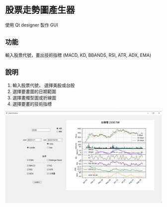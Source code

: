 # 股票走勢圖產生器

使用 Qt designer 製作 GUI

## 功能
輸入股票代號，畫出技術指標 (MACD, KD, BBANDS, RSI, ATR, ADX, EMA)

## 說明

1. 輸入股票代號， 選擇美股或台股
2. 選擇要畫圖的日期範圍
3. 選擇畫燭型圖或折線圖
4. 選擇要畫的技術指標

![image](https://github.com/crocodilehs/stock-chart/blob/main/screenshot.png)

